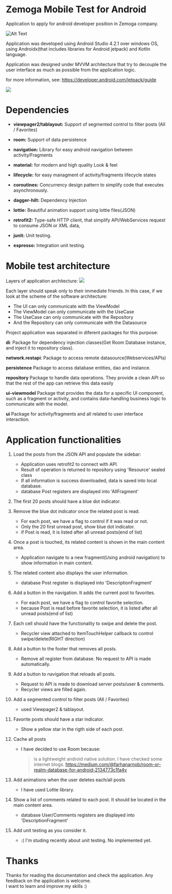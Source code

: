 Zemoga Mobile Test for Android
==============================

Application to apply for android developer position in Zemoga company.

![Alt Text](media/mobile_test.gif)

Application was developed using Android Studio 4.2.1 over windows OS, using
Androidx(that includes libraries for Android jetpack) and Kotlin language.

Application was designed under MVVM architecture that try to decouple the 
user interface as much as possible from the application logic.

for more information, see: https://developer.android.com/jetpack/guide

![](media/img1.png)

Dependencies
============

-   **viewpager2/tablayout:** Support of segmented control to filter posts (All / Favorites)

-   **room:** Support of data persistence

-   **navigation:** Library for easy android navigation between activity/Fragments

-   **material:** for modern and high quality Look & feel

-   **lifecycle:** for easy managment of activity/fragments lifecycle states

-   **coroutines:** Concurrency design pattern to simplify code that executes 
asynchronously.

-   **dagger-hilt:** Dependency Injection

-   **lottie:** Beautiful animation support using lottie files(JSON)

-   **retrofit2:** Type-safe HTTP client, that simplify API/WebServices request to 
consume JSON or XML data,

-   **junit:** Unit testing.

-   **espresso:** Integration unit testing.


Mobile test architecture
========================

Layers of application architecture:
![](media/img2.png)

Each layer should speak only to their immediate friends. In this case, if we look at 
the scheme of the software architecture:
-   The UI can only communicate with the ViewModel
-   The ViewModel can only communicate with the UseCase
-   The UseCase can only communicate with the Repository
-   And the Repository can only communicate with the Datasource

Project application was separated in diferent packages for this purpose:

**di**: Package for dependency injection classes(Get Room Database instance, 
and inject it to repository class).

**network.restapi**: Package to access remote datasource(Webservices/APIs)

**persistence** Package to access database entities, dao and instance.

**repository** Package to handle data operations. They provide a clean API so that 
the rest of the app can retrieve this data easily

**ui-viewmodel** Package that provides the data for a specific UI component, 
such as a fragment or activity, and contains data-handling business logic to 
communicate with the model.

**ui** Package for activity/fragments and all related to user interface interaction.

Application functionalities
============================

1. Load the posts from the JSON API and populate the sidebar: 
	-   Application uses retrofit2 to connect with API.
	-   Result of operation is returned to repository using 'Resource' sealed class
	-	If all information is success downloaded, data is saved into local database.
	-	database Post registers are displayed into 'AllFragment'

2. The first 20 posts should have a blue dot indicator.
3. Remove the blue dot indicator once the related post is read.
	-   For each post, we have a flag to control if it was read or not.
	-   Only the 20 first unread post, show blue dot indicator.
	-	if Post is read, it is listed after all unread posts(end of list)


4. Once a post is touched, its related content is shown in the main content area.
	-   Application navigate to a new fragment(Using android navigation) to show 
	information in main content.

5. The related content also displays the user information.
	-	database Post register is displayed into 'DescriptionFragment'

6. Add a button in the navigation. It adds the current post to favorites.
	-   For each post, we have a flag to control favorite selection.
	-	because Post is read before favorite selection, it is listed after all unread 
	posts(end of list)

7. Each cell should have the functionality to swipe and delete the post.
	-	Recycler view attached to ItemTouchHelper callback to control swipe/delete(RIGHT direction)

8. Add a button to the footer that removes all posts.
	-   Remove all register from database. No request to API is made automatically.

9. Add a button to navigation that reloads all posts.
	-   Request to API is made to download server posts/user & comments.
	-	Recycler views are filled again.

10. Add a segmented control to filter posts (All / Favorites)
	-   used Viewpager2 & tablayout.

11. Favorite posts should have a star indicator.
	-   Show a yellow star in the rigth side of each post.

12. Cache all posts
	-	I have decided to use Room because:
		> is a lightweight android native solution. I have checked some internet blogs.
		> https://medium.com/@farhanarnob/room-or-realm-database-for-android-2134773c1fa4v
	
13. Add animations when the user deletes each/all posts
	-	I have used Lottie library.

14. Show a list of comments related to each post. It should be located in the main content area.
	-	database User/Comments registers are displayed into 'DescriptionFragment'

15. Add unit testing as you consider it.
	-	:( I'm studing recently about unit testing. No implemented yet.


Thanks
======

Thanks for reading the documentation and check the application. Any feedback on the application is welcome.  
I want to learn and improve my skills :)